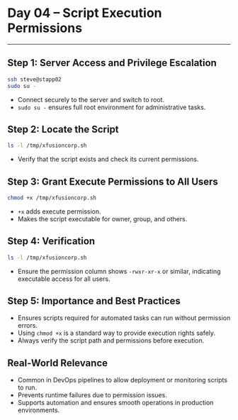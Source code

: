 # Day 04 – Script Execution Permissions

---

## Step 1: Server Access and Privilege Escalation
```bash
ssh steve@stapp02
sudo su -
```
- Connect securely to the server and switch to root.
- `sudo su -` ensures full root environment for administrative tasks.

## Step 2: Locate the Script
```bash
ls -l /tmp/xfusioncorp.sh
```
- Verify that the script exists and check its current permissions.

## Step 3: Grant Execute Permissions to All Users
```bash
chmod +x /tmp/xfusioncorp.sh
```
- `+x` adds execute permission.
- Makes the script executable for owner, group, and others.

## Step 4: Verification
```bash
ls -l /tmp/xfusioncorp.sh
```
- Ensure the permission column shows `-rwxr-xr-x` or similar, indicating executable access for all users.

## Step 5: Importance and Best Practices
- Ensures scripts required for automated tasks can run without permission errors.
- Using `chmod +x` is a standard way to provide execution rights safely.
- Always verify the script path and permissions before execution.

## Real-World Relevance
- Common in DevOps pipelines to allow deployment or monitoring scripts to run.
- Prevents runtime failures due to permission issues.
- Supports automation and ensures smooth operations in production environments.
